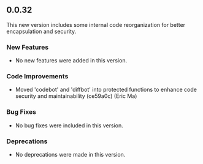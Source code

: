 ## 0.0.32

This new version includes some internal code reorganization for better encapsulation and security.

### New Features

- No new features were added in this version.

### Code Improvements

- Moved 'codebot' and 'diffbot' into protected functions to enhance code security and maintainability (ce59a0c) (Eric Ma)

### Bug Fixes

- No bug fixes were included in this version.

### Deprecations

- No deprecations were made in this version.
